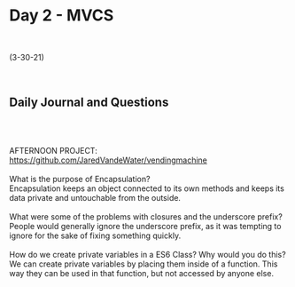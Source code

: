 # Day 2 - MVCS
<br>
  
 (3-30-21)

<br>

## Daily Journal and Questions
<br>
<br>

AFTERNOON PROJECT: https://github.com/JaredVandeWater/vendingmachine
<br>
<br>
What is the purpose of Encapsulation?
<br>
Encapsulation keeps an object connected to its own methods and keeps its data private and untouchable from the outside.
<br>
<br>
What were some of the problems with closures and the underscore prefix?
<br>
People would generally ignore the underscore prefix, as it was tempting to ignore for the sake of fixing something quickly.
<br>
<br>
How do we create private variables in a ES6 Class? Why would you do this?
<br>
We can create private variables by placing them inside of a function. This way they can be used in that function, but not accessed by anyone else. 